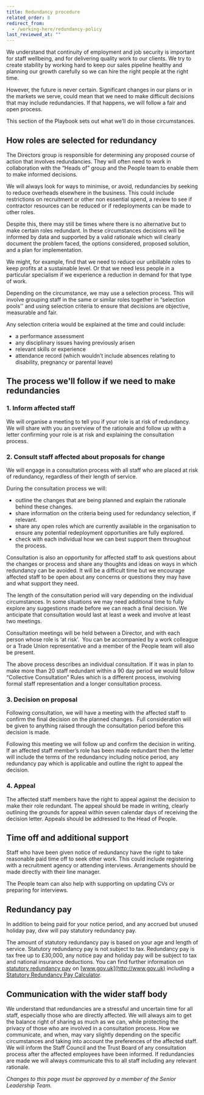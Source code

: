 ```yaml
---
title: Redundancy procedure
related_order: 8
redirect_from:
  - /working-here/redundancy-policy
last_reviewed_at: ""
---
```

We understand that continuity of employment and job security is important for staff wellbeing, and for delivering quality work to our clients. We try to create stability by working hard to keep our sales pipeline healthy and planning our growth carefully so we can hire the right people at the right time.

However, the future is never certain. Significant changes in our plans or in the markets we serve, could mean that we need to make difficult decisions that may include redundancies. If that happens, we will follow a fair and open process.

This section of the Playbook sets out what we’ll do in those circumstances.

## How roles are selected for redundancy

The Directors group is responsible for determining any proposed course of action that involves redundancies. They will often need to work in collaboration with the “Heads of” group and the People team to enable them to make informed decisions.

We will always look for ways to minimise, or avoid, redundancies by seeking to reduce overheads elsewhere in the business. This could include restrictions on recruitment or other non essential spend, a review to see if contractor resources can be reduced or if redeployments can be made to other roles.

Despite this, there may still be times where there is no alternative but to make certain roles redundant. In these circumstances decisions will be informed by data and supported by a valid rationale which will clearly document the problem faced, the options considered, proposed solution, and a plan for implementation.

We might, for example, find that we need to reduce our unbillable roles to keep profits at a sustainable level. Or that we need less people in a particular specialism if we experience a reduction in demand for that type of work. 

Depending on the circumstance, we may use a selection process. This will involve grouping staff in the same or similar roles together in “selection pools'' and using selection criteria to ensure that decisions are objective, measurable and fair.

Any selection criteria would be explained at the time and could include: 

* a performance assessment
* any disciplinary issues having previously arisen
* relevant skills or experience 
* attendance record (which wouldn’t include absences relating to disability, pregnancy or parental leave)

## The process we'll follow if we need to make redundancies

### 1. Inform affected staff

We will organise a meeting to tell you if your role is at risk of redundancy. We will share with you an overview of the rationale and follow up with a letter confirming your role is at risk and explaining the consultation process. 

### 2. Consult staff affected about proposals for change

We will engage in a consultation process with all staff who are placed at risk of redundancy, regardless of their length of service. 

During the consultation process we will:

* outline the changes that are being planned and explain the rationale behind these changes. 
* share information on the criteria being used for redundancy selection, if relevant.
* share any open roles which are currently available in the organisation to ensure any potential redeployment opportunities are fully explored.
* check with each individual how we can best support them throughout the process.

Consultation is also an opportunity for affected staff to ask questions about the changes or process and share any thoughts and ideas on ways in which redundancy can be avoided. It will be a difficult time but we encourage affected staff to be open about any concerns or questions they may have and what support they need.

The length of the consultation period will vary depending on the individual circumstances. In some situations we may need additional time to fully explore any suggestions made before we can reach a final decision. We anticipate that consultation would last at least a week and involve at least two meetings.

Consultation meetings will be held between a Director, and with each person whose role is ‘at risk’.  You can be accompanied by a work colleague or a Trade Union representative and a member of the People team will also be present.

The above process describes an individual consultation. If it was in plan to make more than 20 staff redundant within a 90 day period we would follow “Collective Consultation” Rules which is a different process, involving formal staff representation and a longer consultation process.

### 3. Decision on proposal

Following consultation, we will have a meeting with the affected staff to confirm the final decision on the planned changes.  Full consideration will be given to anything raised through the consultation period before this decision is made. 

Following this meeting we will follow up and confirm the decision in writing. If an affected staff member’s role has been made redundant then the letter will include the terms of the redundancy including notice period, any redundancy pay which is applicable and outline the right to appeal the decision.

### 4. Appeal

The affected staff members have the right to appeal against the decision to make their role redundant. The appeal should be made in writing, clearly outlining the grounds for appeal within seven calendar days of receiving the decision letter. Appeals should be addressed to the Head of People.

## Time off and additional support

Staff who have been given notice of redundancy have the right to take reasonable paid time off to seek other work. This could include registering with a recruitment agency or attending interviews. Arrangements should be made directly with their line manager.

The People team can also help with supporting on updating CVs or preparing for interviews.

## Redundancy pay

In addition to being paid for your notice period, and any accrued but unused holiday pay, dxw will pay statutory redundancy pay.

The amount of statutory redundancy pay is based on your age and length of service. Statutory redundancy pay is not subject to tax. Redundancy pay is tax free up to £30,000, any notice pay and holiday pay will be subject to tax and national insurance deductions. You can find further information on [statutory redundancy pay](https://www.gov.uk/redundancy-your-rights/redundancy-pay) on [www.gov.uk](http://www.gov.uk) including a [Statutory Redundancy Pay Calculator](https://www.gov.uk/calculate-your-redundancy-pay).

## Communication with the wider staff body

We understand that redundancies are a stressful and uncertain time for all staff, especially those who are directly affected. We will always aim to get the balance right of sharing as much as we can, while protecting the privacy of those who are involved in a consultation process. How we communicate, and when, may vary slightly depending on the specific circumstances and taking into account the preferences of the affected staff. We will inform the Staff Council and the Trust Board of any consultation process after the affected employees have been informed. If redundancies are made we will always communicate this to all staff including any relevant rationale. 

*Changes to this page must be approved by a member of the Senior Leadership Team.*